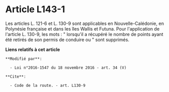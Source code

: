 # Article L143-1

Les articles L. 121-6 et L. 130-9 sont applicables en Nouvelle-Calédonie, en Polynésie française et dans les îles Wallis et
Futuna. Pour l'application de l'article L. 130-9, les mots : " lorsqu'il a récupéré le nombre de points ayant été retirés de
son permis de conduire ou " sont supprimés.

**Liens relatifs à cet article**

	**Modifié par**:

	  - Loi n°2016-1547 du 18 novembre 2016 - art. 34 (V)

	**Cite**:

	  - Code de la route. - art. L130-9
